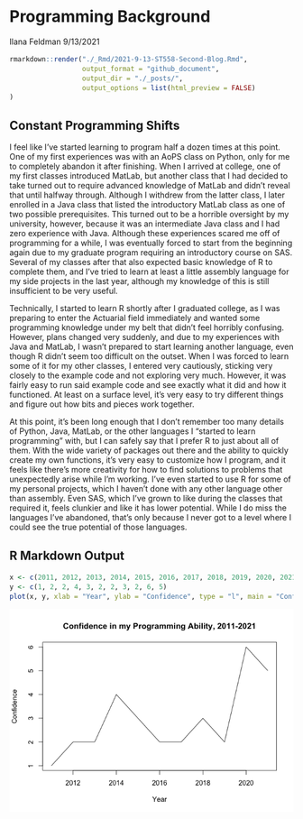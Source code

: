 Programming Background
================
Ilana Feldman
9/13/2021

``` r
rmarkdown::render("./_Rmd/2021-9-13-ST558-Second-Blog.Rmd",
                  output_format = "github_document",
                  output_dir = "./_posts/",
                  output_options = list(html_preview = FALSE)
)
```

## Constant Programming Shifts

I feel like I’ve started learning to program half a dozen times at this
point. One of my first experiences was with an AoPS class on Python,
only for me to completely abandon it after finishing. When I arrived at
college, one of my first classes introduced MatLab, but another class
that I had decided to take turned out to require advanced knowledge of
MatLab and didn’t reveal that until halfway through. Although I withdrew
from the latter class, I later enrolled in a Java class that listed the
introductory MatLab class as one of two possible prerequisites. This
turned out to be a horrible oversight by my university, however, because
it was an intermediate Java class and I had zero experience with Java.
Although these experiences scared me off of programming for a while, I
was eventually forced to start from the beginning again due to my
graduate program requiring an introductory course on SAS. Several of my
classes after that also expected basic knowledge of R to complete them,
and I’ve tried to learn at least a little assembly language for my side
projects in the last year, although my knowledge of this is still
insufficient to be very useful.

Technically, I started to learn R shortly after I graduated college, as
I was preparing to enter the Actuarial field immediately and wanted some
programming knowledge under my belt that didn’t feel horribly confusing.
However, plans changed very suddenly, and due to my experiences with
Java and MatLab, I wasn’t prepared to start learning another language,
even though R didn’t seem too difficult on the outset. When I was forced
to learn some of it for my other classes, I entered very cautiously,
sticking very closely to the example code and not exploring very much.
However, it was fairly easy to run said example code and see exactly
what it did and how it functioned. At least on a surface level, it’s
very easy to try different things and figure out how bits and pieces
work together.

At this point, it’s been long enough that I don’t remember too many
details of Python, Java, MatLab, or the other languages I “started to
learn programming” with, but I can safely say that I prefer R to just
about all of them. With the wide variety of packages out there and the
ability to quickly create my own functions, it’s very easy to customize
how I program, and it feels like there’s more creativity for how to find
solutions to problems that unexpectedly arise while I’m working. I’ve
even started to use R for some of my personal projects, which I haven’t
done with any other language other than assembly. Even SAS, which I’ve
grown to like during the classes that required it, feels clunkier and
like it has lower potential. While I do miss the languages I’ve
abandoned, that’s only because I never got to a level where I could see
the true potential of those languages.

## R Markdown Output

``` r
x <- c(2011, 2012, 2013, 2014, 2015, 2016, 2017, 2018, 2019, 2020, 2021)
y <- c(1, 2, 2, 4, 3, 2, 2, 3, 2, 6, 5)
plot(x, y, xlab = "Year", ylab = "Confidence", type = "l", main = "Confidence in my Programming Ability, 2011-2021")
```

![](../images/ProgrammingAbility-1.png)<!-- -->
